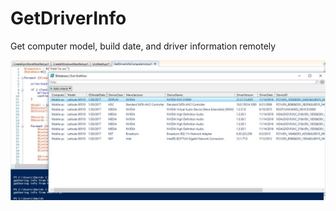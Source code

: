 # GetDriverInfo
Get computer model, build date, and driver information remotely

![alt tag](https://github.com/dstaulcu/GetDriverInfo/blob/master/Capture.jpg)
